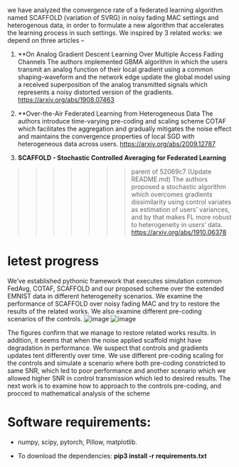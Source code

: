 # 

we have analyzed the convergence rate of a federated learning algorithm named SCAFFOLD (variation of SVRG) in noisy fading MAC settings and heterogenous data, in order to formulate a new algorithm that accelerates the learning process in such settings.  We inspired by 3 related works:
we depend on three articles –

1.	**On Analog Gradient Descent Learning Over Multiple Access Fading Channels
The authors implemented GBMA algorithm in which the users transmit an analog function of their local gradient using a common shaping-waveform and the network edge update the global model using a received superposition of the analog transmitted signals which represents a noisy distorted version of the gradients.
https://arxiv.org/abs/1908.07463

2.	**Over-the-Air Federated Learning from Heterogeneous Data
The authors introduce time-varying pre-coding and scaling scheme COTAF which facilitates the aggregation and gradually mitigates the noise effect and maintains the convergence properties of local SGD with heterogeneous data across users.
https://arxiv.org/abs/2009.12787

3.	**SCAFFOLD - Stochastic Controlled Averaging for Federated Learning**
>>>>>>> parent of 52069c7 (Update README.md)
The authors proposed a stochastic algorithm which overcomes gradients dissimilarity using control variates as estimation of users’ variances, and by that makes FL more robust to heterogeneity in users’ data.
https://arxiv.org/abs/1910.06378

# letest progress 
We’ve established pythonic framework that executes simulation common FedAvg, COTAF, SCAFFOLD and our proposed scheme over the extended EMNIST data in different heterogeneity scenarios. We examine the performance of SCAFFOLD over noisy fading MAC and try to restore the results of the related works. We also examine different pre-coding scenarios of the controls.
![image](https://user-images.githubusercontent.com/72392859/111066669-df52c000-84c8-11eb-9929-7391b03c04e7.png)
![image](https://user-images.githubusercontent.com/72392859/111066670-e37edd80-84c8-11eb-8ebe-cab896643205.png)

The figures confirm that we manage to restore related works results. In addition, it seems that when the noise applied scaffold might have degradation in performance. We suspect that controls and gradients updates tent differently over time. We use different pre-coding scaling for the controls and simulate a scenario where both pre-coding constricted to same SNR, which led to poor performance and another scenario which we allowed higher SNR in control transmission which led to desired results.
The next work is to examine how to approach to the controls pre-coding, and procced to mathematical analysis of the scheme


# Software requirements:
- numpy, scipy, pytorch, Pillow, matplotlib.

- To download the dependencies: **pip3 install -r requirements.txt**


